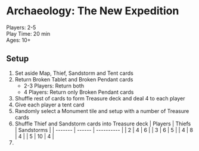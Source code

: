 # Archaeology: The New Expedition

Players: 2-5  
Play Time: 20 min  
Ages: 10+

## Setup

1. Set aside Map, Thief, Sandstorm and Tent cards
2. Return Broken Tablet and Broken Pendant cards
    * 2-3 Players: Return both
    * 4 Players: Return only Broken Pendant cards
3. Shuffle rest of cards to form Treasure deck and deal 4 to each player
4. Give each player a tent card
5. Randomly select a Monument tile and setup with a number of Treasure cards
6. Shuffle Thief and Sandstorm cards into Treasure deck
    | Players | Thiefs | Sandstorms |
    | ------- | ------ | ---------- |
    | 2       | 4      | 6          |
    | 3       | 6      | 5          |
    | 4       | 8      | 4          |
    | 5       | 10     | 4          |
7. 
